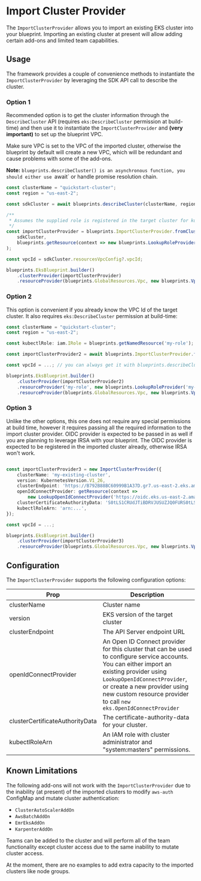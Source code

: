 # Import Cluster Provider

The `ImportClusterProvider` allows you to import an existing EKS cluster into your blueprint. Importing an existing cluster at present will allow adding certain add-ons and limited team capabilities. 

## Usage 

The framework provides a couple of convenience methods to instantiate the `ImportClusterProvider` by leveraging the SDK API call to describe the cluster. 

### Option 1

Recommended option is to get the cluster information through the `DescribeCluster` API (requires `eks:DescribeCluster` permission at build-time) and then use it to instantiate the `ImportClusterProvider` and **(very important)** to set up the blueprint VPC. 

Make sure VPC is set to the VPC of the imported cluster, otherwise the blueprint by default will create a new VPC, which will be redundant and cause problems with some of the add-ons. 

**Note:** `blueprints.describeCluster() is an asynchronous function, you should either use `await` or handle promise resolution chain. 

```typescript
const clusterName = "quickstart-cluster";
const region = "us-east-2";

const sdkCluster = await blueprints.describeCluster(clusterName, region); // get cluster information using EKS APIs

/**
 * Assumes the supplied role is registered in the target cluster for kubectl access.
 */
const importClusterProvider = blueprints.ImportClusterProvider.fromClusterAttributes(
    sdkCluster, 
    blueprints.getResource(context => new blueprints.LookupRoleProvider(kubectlRoleName).provide(context))
);

const vpcId = sdkCluster.resourcesVpcConfig?.vpcId;

blueprints.EksBlueprint.builder()
    .clusterProvider(importClusterProvider)
    .resourceProvider(blueprints.GlobalResources.Vpc, new blueprints.VpcProvider(vpcId)) // this is required with import cluster provider

```

### Option 2

This option is convenient if you already know the VPC Id of the target cluster. It also requires `eks:DescribeCluster` permission at build-time:

```typescript
const clusterName = "quickstart-cluster";
const region = "us-east-2";

const kubectlRole: iam.IRole = blueprints.getNamedResource('my-role');

const importClusterProvider2 = await blueprints.ImportClusterProvider.fromClusterLookup(clusterName, region, kubectlRole); // note await here

const vpcId = ...; // you can always get it with blueprints.describeCluster(clusterName, region);

blueprints.EksBlueprint.builder()
    .clusterProvider(importClusterProvider2)
    .resourceProvider('my-role', new blueprints.LookupRoleProvider('my-role'))
    .resourceProvider(blueprints.GlobalResources.Vpc, new blueprints.VpcProvider(vpcId)) 
```

### Option 3 

Unlike the other options, this one does not require any special permissions at build time, however it requires passing all the required information to the import cluster provider. 
OIDC provider is expected to be passed in as well if you are planning to leverage IRSA with your blueprint. The OIDC provider is expected to be registered in the imported cluster already, otherwise IRSA won't work.


```typescript

const importClusterProvider3 = new ImportClusterProvider({
    clusterName: 'my-existing-cluster',
    version: KubernetesVersion.V1_26,
    clusterEndpoint: 'https://B792B88BC60999B1A37D.gr7.us-east-2.eks.amazonaws.com',
    openIdConnectProvider: getResource(context =>
        new LookupOpenIdConnectProvider('https://oidc.eks.us-east-2.amazonaws.com/id/B792B88BC60999B1A37D').provide(context)),
    clusterCertificateAuthorityData: 'S0tLS1CRUdJTiBDRVJUSUZJQ0FURS0tLS0tCasdd234................',
    kubectlRoleArn: 'arn:...',
});

const vpcId = ...; 

blueprints.EksBlueprint.builder()
    .clusterProvider(importClusterProvider3)
    .resourceProvider(blueprints.GlobalResources.Vpc, new blueprints.VpcProvider(vpcId)) 
```

## Configuration

The `ImportClusterProvider` supports the following configuration options:

| Prop                  | Description |
|-----------------------|-------------|
| clusterName           | Cluster name
| version               | EKS version of the target cluster
| clusterEndpoint       | The API Server endpoint URL
| openIdConnectProvider | An Open ID Connect provider for this cluster that can be used to configure service accounts. You can either import an existing provider using `LookupOpenIdConnectProvider`, or create a new provider using new custom resource provider to call `new eks.OpenIdConnectProvider`
| clusterCertificateAuthorityData  | The certificate-authority-data for your cluster.
| kubectlRoleArn                   | An IAM role with cluster administrator and "system:masters" permissions.


## Known Limitations

The following add-ons will not work with the `ImportClusterProvider` due to the inability (at present) of the imported clusters to modify `aws-auth` ConfigMap and mutate cluster authentication:
* `ClusterAutoScalerAddOn`
* `AwsBatchAddOn`
* `EmrEksAddOn`
* `KarpenterAddOn`

Teams can be added to the cluster and will perform all of the team functionality except cluster access due to the same inability to mutate cluster access. 

At the moment, there are no examples to add extra capacity to the imported clusters like node groups. 